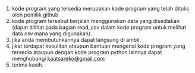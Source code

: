 1. kode program yang tersedia merupakan kode program yang telah ditulis oleh pemilik github
2. kode program tersebut berjalan menggunakan data yang disediakan (dapat dilihat pada bagian read_csv dalam kode program untuk melihat data csv mana yang digunakan).
3. jika anda membutuhkannya dapat langsung di ambil.
4. jikat terdapat kesulitan ataupun bantuan mengenai kode program yang tersedia ataupun dengan kode program python lainnya dapat menghubungi kautsareko@gmail.com
5. terima kasih.
